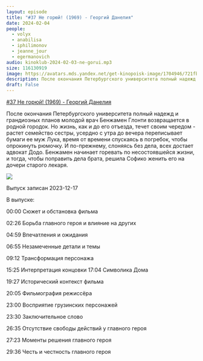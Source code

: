 ```yaml
---
layout: episode
title: "#37 Не горюй! (1969) - Георгий Данелия"
date: 2024-02-04
people:
  - volyx
  - anabilisa
  - iphilimonov
  - jeanne_jour
  - egermanovich
audio: kinoklub-2024-02-03-ne-gorui.mp3
size: 116130919 
image: https://avatars.mds.yandex.net/get-kinopoisk-image/1704946/721fbe54-a8ba-44c0-a791-e8bb810b3ac4/600x
description: После окончания Петербургского университета полный надежд и грандиозных планов молодой врач Бенжамен Глонти возвращается в родной городок. Но жизнь, как и до его отъезда, течет своим чередом - растет семейство сестры, усердно с утра до вечера переписывает бумаги ее муж Лука, время от времени спускаясь в погребок, чтобы опрокинуть рюмочку. И по-прежнему, слоняясь без дела, всех достает адвокат Додо. Бенжамен начинает горевать по несостоявшейся жизни, и тогда, чтобы поправить дела брата, решила Софико женить его на дочери старого лекаря.
draft: False
---
```


[#37 Не горюй! (1969) - Георгий Данелия](https://www.kinopoisk.ru/film/43515/)

После окончания Петербургского университета полный надежд и грандиозных планов молодой врач Бенжамен Глонти возвращается в родной городок. Но жизнь, как и до его отъезда, течет своим чередом - растет семейство сестры, усердно с утра до вечера переписывает бумаги ее муж Лука, время от времени спускаясь в погребок, чтобы опрокинуть рюмочку. И по-прежнему, слоняясь без дела, всех достает адвокат Додо. Бенжамен начинает горевать по несостоявшейся жизни, и тогда, чтобы поправить дела брата, решила Софико женить его на дочери старого лекаря.

![](https://avatars.mds.yandex.net/get-kinopoisk-image/1704946/721fbe54-a8ba-44c0-a791-e8bb810b3ac4/600x)

Выпуск записан 2023-12-17

В выпуске:

00:00 Сюжет и обстановка фильма

02:26 Борьба главного героя и влияние на других

04:59 Впечатления и ожидания

06:55 Незамеченные детали и темы

09:12 Трансформация персонажа

15:25 Интерпретация концовки
17:04 Символика Дома

19:27 Исторический контекст фильма

20:05 Фильмография режиссёра

23:00 Восприятие грузинских персонажей

23:30 Заключительное слово

26:35 Отсутствие свободы действий у главного героя

27:23 Моменты решения главного героя

29:36 Честь и честность главного героя